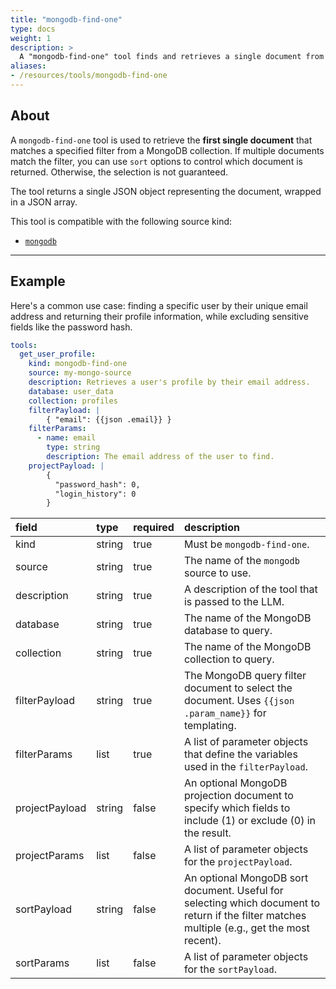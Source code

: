 ```yaml
---
title: "mongodb-find-one"
type: docs
weight: 1
description: > 
  A "mongodb-find-one" tool finds and retrieves a single document from a MongoDB collection.
aliases:
- /resources/tools/mongodb-find-one
---
```


## About

A `mongodb-find-one` tool is used to retrieve the **first single document** that matches a specified filter from a MongoDB collection. If multiple documents match the filter, you can use `sort` options to control which document is returned. Otherwise, the selection is not guaranteed.

The tool returns a single JSON object representing the document, wrapped in a JSON array.

This tool is compatible with the following source kind:

* [`mongodb`](../../sources/mongodb.md)

---

## Example

Here's a common use case: finding a specific user by their unique email address and returning their profile information, while excluding sensitive fields like the password hash.

```yaml
tools:
  get_user_profile:
    kind: mongodb-find-one
    source: my-mongo-source
    description: Retrieves a user's profile by their email address.
    database: user_data
    collection: profiles
    filterPayload: |
        { "email": {{json .email}} }
    filterParams:
      - name: email
        type: string
        description: The email address of the user to find.
    projectPayload: |
        { 
          "password_hash": 0,
          "login_history": 0
        }
```

| **field**      | **type** | **required** | **description**                                                                                                                              |
|:---------------|:---------|:-------------|:---------------------------------------------------------------------------------------------------------------------------------------------|
| kind           | string   | true         | Must be `mongodb-find-one`.                                                                                                                  |
| source         | string   | true         | The name of the `mongodb` source to use.                                                                                                     |
| description    | string   | true         | A description of the tool that is passed to the LLM.                                                                                         |
| database       | string   | true         | The name of the MongoDB database to query.                                                                                                   |
| collection     | string   | true         | The name of the MongoDB collection to query.                                                                                                 |
| filterPayload  | string   | true         | The MongoDB query filter document to select the document. Uses `{{json .param_name}}` for templating.                                        |
| filterParams   | list     | true         | A list of parameter objects that define the variables used in the `filterPayload`.                                                           |
| projectPayload | string   | false        | An optional MongoDB projection document to specify which fields to include (1) or exclude (0) in the result.                                 |
| projectParams  | list     | false        | A list of parameter objects for the `projectPayload`.                                                                                        |
| sortPayload    | string   | false        | An optional MongoDB sort document. Useful for selecting which document to return if the filter matches multiple (e.g., get the most recent). |
| sortParams     | list     | false        | A list of parameter objects for the `sortPayload`.                                                                                           |
